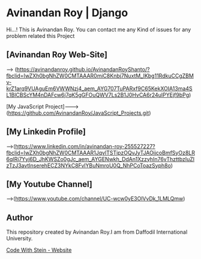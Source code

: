 # Avinandan Roy | Django

Hi...! This is Avinandan Roy. You can contact me any Kind of issues for any problem related this Project

## [Avinandan Roy Web-Site]
--> (https://avinandanroy.github.io/AvinandanRoyShanto/?fbclid=IwZXh0bgNhZW0CMTAAAR0miC8Knbj7NuxtM_IKbg11RdkuCCgZBMv-krZ1arq9VUAguEm6VWWNzj4_aem_AYG707TuPARxf9C65KekXOIA13ma4SL1BlCBScYM4nDAFcw6j7qK5gGFOuQWV7Ls2B1J0HvCA6r24uIPYEjf9bPg)


[My JavaScript Project]---> (https://github.com/AvinandanRoy/JavaScript_Projects.git)

## [My Linkedin Profile] 
-->(https://www.linkedin.com/in/avinandan-roy-255527227?fbclid=IwZXh0bgNhZW0CMTAAAR1JqvlTSTipzOQvJyTJAOijcoBmfSyOz8LR6qIRj7Yyj6D_JhKWSZo0gJc_aem_AYGENwkh_DdAn1XzzyhIn76vThzttbzIuZlzTzJ3avtInserehECZ3NYkC8FvlYBuNmroU0Q_NhPCoToazSyph8o)

## [My Youtube Channel]
-->(https://www.youtube.com/channel/UC-wcw0yE3OlVvDk_1LMLQmw)


## Author
This repository created by Avinandan Roy.I am from Daffodil International University.

[Code With Stein - Website]()
